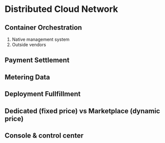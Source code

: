 # Distributed Cloud Network

## Container Orchestration
1. Native management system
2. Outside vendors

## Payment Settlement

## Metering Data

## Deployment Fullfillment

## Dedicated (fixed price) vs Marketplace (dynamic price)

## Console & control center


